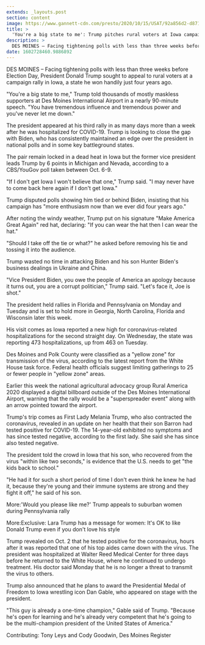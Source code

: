 ```yaml
--- 
extends: _layouts.post 
section: content 
image: https://www.gannett-cdn.com/presto/2020/10/15/USAT/92a856d2-d871-42af-9199-c7cf20e5d254-AFP_AFP_8T49BT.jpg?crop=5999,3375,x0,y305&width=3200&height=1801&format=pjpg&auto=webp 
title: > 
  'You're a big state to me': Trump pitches rural voters at Iowa campaign rally 
description: > 
  DES MOINES – Facing tightening polls with less than three weeks before Election Day, President Donald Trump sought to appeal to rural voters at a campaign rally in Iowa, a state he won handily just four years ago."You're a big state to me," Trump told thousands of mostly maskless supporters at Des Moines International Airport in a nearly 90-minute speech."If I don't get Iowa I won't believe that one," Trump said."Vice President Biden, you owe the people of America an apology because it turns out, you are a corrupt politician," Trump said.Contributing: Tony Leys and Cody Goodwin, Des Moines Register 
date: 1602728460.9886892 
--- 
```

DES MOINES – Facing tightening polls with less than three weeks before Election Day, President Donald Trump sought to appeal to rural voters at a campaign rally in Iowa, a state he won handily just four years ago.

"You're a big state to me," Trump told thousands of mostly maskless supporters at Des Moines International Airport in a nearly 90-minute speech. "You have tremendous influence and tremendous power and you've never let me down."

The president appeared at his third rally in as many days more than a week after he was hospitalized for COVID-19. Trump is looking to close the gap with Biden, who has consistently maintained an edge over the president in national polls and in some key battleground states.

The pair remain locked in a dead heat in Iowa but the former vice president leads Trump by 6 points in Michigan and Nevada, according to a CBS/YouGov poll taken between Oct. 6-9.

"If I don't get Iowa I won't believe that one," Trump said. "I may never have to come back here again if I don't get Iowa."

Trump disputed polls showing him tied or behind Biden, insisting that his campaign has "more enthusiasm now than we ever did four years ago."

After noting the windy weather, Trump put on his signature "Make America Great Again" red hat, declaring: "If you can wear the hat then I can wear the hat."

"Should I take off the tie or what?" he asked before removing his tie and tossing it into the audience.

Trump wasted no time in attacking Biden and his son Hunter Biden's business dealings in Ukraine and China.

"Vice President Biden, you owe the people of America an apology because it turns out, you are a corrupt politician," Trump said. "Let's face it, Joe is shot."

The president held rallies in Florida and Pennsylvania on Monday and Tuesday and is set to hold more in Georgia, North Carolina, Florida and Wisconsin later this week.

His visit comes as Iowa reported a new high for coronavirus-related hospitalizations for the second straight day. On Wednesday, the state was reporting 473 hospitalizations, up from 463 on Tuesday.

Des Moines and Polk County were classified as a "yellow zone" for transmission of the virus, according to the latest report from the White House task force. Federal health officials suggest limiting gatherings to 25 or fewer people in "yellow zone" areas.

Earlier this week the national agricultural advocacy group Rural America 2020 displayed a digital billboard outside of the Des Moines International Airport, warning that the rally would be a "superspreader event" along with an arrow pointed toward the airport.

Trump's trip comes as First Lady Melania Trump, who also contracted the coronavirus, revealed in an update on her health that their son Barron had tested positive for COVID-19. The 14-year-old exhibited no symptoms and has since tested negative, according to the first lady. She said she has since also tested negative.

The president told the crowd in Iowa that his son, who recovered from the virus "within like two seconds," is evidence that the U.S. needs to get "the kids back to school."

"He had it for such a short period of time I don't even think he knew he had it, because they're young and their immune systems are strong and they fight it off," he said of his son.

More:'Would you please like me?' Trump appeals to suburban women during Pennsylvania rally

More:Exclusive: Lara Trump has a message for women: It's OK to like Donald Trump even if you don't love his style

Trump revealed on Oct. 2 that he tested positive for the coronavirus, hours after it was reported that one of his top aides came down with the virus. The president was hospitalized at Walter Reed Medical Center for three days before he returned to the White House, where he continued to undergo treatment. His doctor said Monday that he is no longer a threat to transmit the virus to others.

Trump also announced that he plans to award the Presidential Medal of Freedom to Iowa wrestling icon Dan Gable, who appeared on stage with the president.

"This guy is already a one-time champion," Gable said of Trump. "Because he's open for learning and he's already very competent that he's going to be the multi-champion president of the United States of America."

Contributing: Tony Leys and Cody Goodwin, Des Moines Register